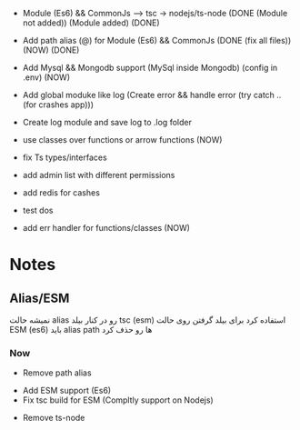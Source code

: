 + Module (Es6) && CommonJs --> tsc -> nodejs/ts-node  (DONE (Module not added)) (Module added) (DONE)

+ Add path alias (@) for Module (Es6) && CommonJs  (DONE (fix all files)) (NOW) (DONE)

+ Add Mysql && Mongodb support (MySql inside Mongodb) (config in .env)  (NOW)

+ Add global moduke like log (Create error && handle error (try catch .. (for crashes app)))

+ Create log module and save log to .log folder

+ use classes over functions or arrow functions  (NOW)

+ fix Ts types/interfaces

+ add admin list with different permissions

+ add redis for cashes

+ test dos

+ add err handler for functions/classes (NOW)

# Notes

## Alias/ESM
نمیشه حالت alias رو در کنار بیلد tsc (esm) استفاده کرد
برای بیلد گرفتن روی حالت ESM (es6) باید alias path ها رو حذف کرد

### Now
- Remove path alias
+ Add ESM support (Es6)
+ Fix tsc build for ESM (Compltly support on Nodejs)
- Remove ts-node